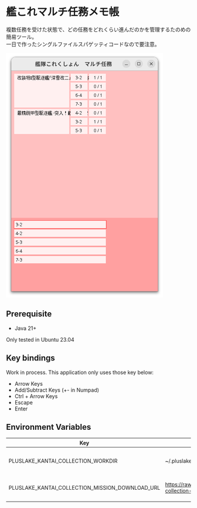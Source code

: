 # 艦これマルチ任務メモ帳

複数任務を受けた状態で、どの任務をどれくらい進んだのかを管理するたのめの簡易ツール。<br>
一日で作ったシングルファイルスパゲッティコードなので要注意。

![screenshot](screenshot.png)

## Prerequisite

- Java 21+

Only tested in Ubuntu 23.04

## Key bindings

Work in process.
This application only uses those key below:
- Arrow Keys
- Add/Subtract Keys (+- in Numpad)
- Ctrl + Arrow Keys
- Escape
- Enter

## Environment Variables

| Key                                             | Default Value when empty                                                                           | Description                    |
| ----------------------------------------------- | -------------------------------------------------------------------------------------------------- | ------------------------------ |
| PLUSLAKE_KANTAI_COLLECTION_WORKDIR              | ~/.pluslake/kankore/multithread/                                                                   | Home directory of this program |
| PLUSLAKE_KANTAI_COLLECTION_MISSION_DOWNLOAD_URL | https://raw.githubusercontent.com/PlusLake/kantai-collection-mulithread-mission/master/mission.tsv | Download link of mission data  |
